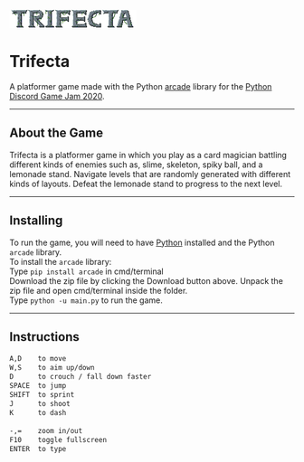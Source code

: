 ![Trifecta](resources/title.png)

# Trifecta

A platformer game made with the Python [arcade](https://github.com/pvcraven/arcade) library for the [Python Discord Game Jam 2020](https://github.com/python-discord/game-jam-2020).


-------------------------------
About the Game
-------------------------------

Trifecta is a platformer game in which you play as a card magician battling different kinds of enemies such as, slime, skeleton, spiky ball, and a lemonade stand. Navigate levels that are randomly generated with different kinds of layouts. Defeat the lemonade stand to progress to the next level.

-------------------------------
Installing
-------------------------------

To run the game, you will need to have [Python](https://www.python.org/downloads/) installed and the Python `arcade` library.</br>
To install the `arcade` library:</br>
Type `pip install arcade` in cmd/terminal</br>
Download the zip file by clicking the Download button above. Unpack the zip file and open cmd/terminal inside the folder.</br>
Type `python -u main.py` to run the game.

-------------------------------
Instructions
-------------------------------

    A,D    to move
    W,S    to aim up/down
    D      to crouch / fall down faster
    SPACE  to jump
    SHIFT  to sprint
    J      to shoot
    K      to dash

    -,=    zoom in/out
    F10    toggle fullscreen
    ENTER  to type
